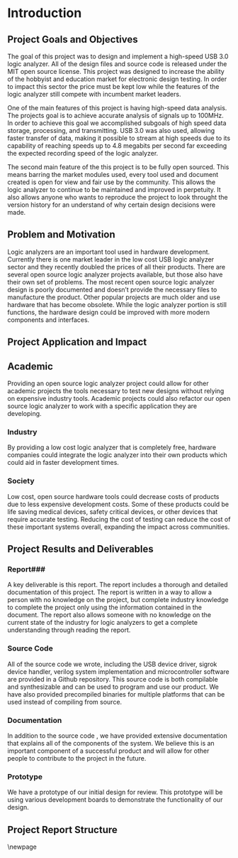 # Introduction #

## Project Goals and Objectives ##

<!-- [Describe what are the goals and objectives of the project.  In addition, it covers the context in which the project was placed.] -->

The goal of this project was to design and implement a high-speed USB 3.0 logic analyzer. All of the design files and source code is released under the MIT open source license. This project was designed to increase the ability of the hobbyist and education market for electronic design testing. In order to impact this sector the price must be kept low while the features of the logic analyzer still compete with incumbent market leaders.

One of the main features of this project is having high-speed data analysis. The projects goal is to achieve accurate analysis of signals up to 100MHz. In order to achieve this goal we accomplished subgoals of high speed data storage, processing, and transmitting. USB 3.0 was also used, allowing faster transfer of data, making it possible to stream at high speeds due to its capability of reaching speeds up to 4.8 megabits per second far exceeding the expected recording speed of the logic analyzer.

The second main feature of the this project is to be fully open sourced. This means barring the market modules used, every tool used and document created is open for view and fair use by the community. This allows the logic analyzer to continue to be maintained and improved in perpetuity. It also allows anyone who wants to reproduce the project to look throught the version history for an understand of why certain design decisions were made.

## Problem and Motivation ##

<!-- [Describe the problem, motivation, and needs of your project. You need to address why this project is important and what is the problem you have addressed.] -->

Logic analyzers are an important tool used in hardware development. Currently there is one market leader in the low cost USB logic analyzer sector and they recently doubled the prices of all their products. There are several open source logic analyzer projects available, but those also have their own set of problems. The most recent open source logic analyzer design is poorly documented and doesn’t provide the necessary files to manufacture the product. Other popular projects are much older and use hardware that has become obsolete. While the logic analyzer portion is still functions, the hardware design could be improved with more modern components and interfaces.

## Project Application and Impact ##

<!-- [Describe the application of your project results, and its impacts to academic, industry, and society.] -->

## Academic ###
Providing an open source logic analyzer project could allow for other academic projects the tools necessary to test new designs without relying on expensive industry tools. Academic projects could also refactor our open source logic analyzer to work with a specific application they are developing.

### Industry ###
By providing a low cost logic analyzer that is completely free, hardware companies could integrate the logic analyzer into their own products which could aid in faster development times.

### Society ##
Low cost, open source hardware tools could decrease costs of products due to less expensive development costs. Some of these products could be life saving medical devices, safety critical devices, or other devices that require accurate testing. Reducing the cost of testing can reduce the cost of these important systems overall, expanding the impact across communities.

## Project Results and Deliverables ##

<!-- [Describe your actual project results (such as a system, and a component) and project deliverables (such as report, prototype, code, etc.).] -->

### Report### 
A key deliverable is this report. The report includes a thorough and detailed documentation of this project. The report is written in a way to allow a person with no knowledge on the project, but complete industry knowledge to complete the project only using the information contained in the document. The report also allows someone with no knowledge on the current state of the industry for logic analyzers to get a complete understanding through reading the report.

### Source Code ### 
All of the source code we wrote, including the USB device driver, sigrok device handler, verilog system implementation and microcontroller software are provided in a Github repository. This source code is both compilable and synthesizable and can be used to program and use our product. We have also provided precompiled binaries for multiple platforms that can be used instead of compiling from source.

<!-- ### Design Files ###
We have provided the design files for our printed circuit board as well as the files necessary to manufacture the printed circuit board. We will also provide a complete bill of materials. Our intentions is that anyone can download the files, get the printed circuit board produce, and assemble the device if they wanted to. -->

### Documentation ### 
In addition to the source code <!--and design files-->, we have provided extensive documentation that explains all of the components of the system. We believe this is an important component of a successful product and will allow for other people to contribute to the project in the future.

### Prototype ### 
We have a prototype of our initial design for review. <!-- This will include a printed circuit board and a case to house the circuit board. This will be a fully working prototype that can demonstrate all of the features of our project--> This prototype will be using various development boards to demonstrate the functionality of our design. 

## Project Report Structure ##

<!-- [Introduce the following sections of the document] -->



\newpage
